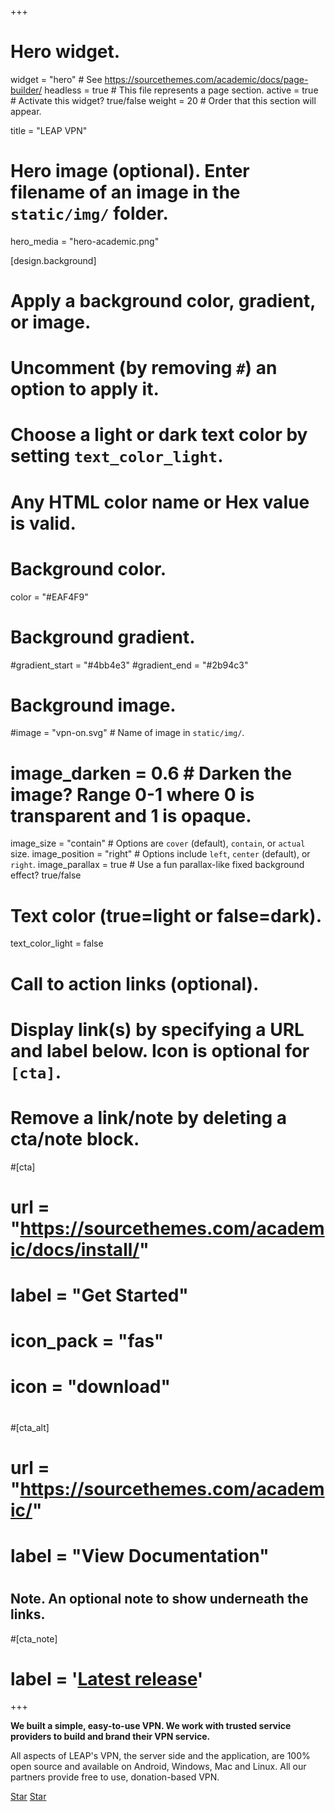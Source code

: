 +++
# Hero widget.

widget = "hero"  # See https://sourcethemes.com/academic/docs/page-builder/
headless = true # This file represents a page section.
active = true # Activate this widget? true/false
weight = 20  # Order that this section will appear.

title = "LEAP VPN"

# Hero image (optional). Enter filename of an image in the `static/img/` folder.

hero_media = "hero-academic.png"

[design.background]
  # Apply a background color, gradient, or image.
  #   Uncomment (by removing `#`) an option to apply it.
  #   Choose a light or dark text color by setting `text_color_light`.
  #   Any HTML color name or Hex value is valid.

  # Background color.
  color = "#EAF4F9"
  
  # Background gradient.
  #gradient_start = "#4bb4e3"
  #gradient_end = "#2b94c3"
  
  # Background image.
  #image = "vpn-on.svg"  # Name of image in `static/img/`.
  # image_darken = 0.6  # Darken the image? Range 0-1 where 0 is transparent and 1 is opaque.
  image_size = "contain"  #  Options are `cover` (default), `contain`, or `actual` size.
  image_position = "right"  # Options include `left`, `center` (default), or `right`.
  image_parallax = true  # Use a fun parallax-like fixed background effect? true/false
  
  # Text color (true=light or false=dark).
  text_color_light = false

# Call to action links (optional).
#   Display link(s) by specifying a URL and label below. Icon is optional for `[cta]`.
#   Remove a link/note by deleting a cta/note block.

#[cta]
#  url = "https://sourcethemes.com/academic/docs/install/"
#  label = "Get Started"
#  icon_pack = "fas"
#  icon = "download"
#  
#[cta_alt]
#  url = "https://sourcethemes.com/academic/"
#  label = "View Documentation"
#
## Note. An optional note to show underneath the links.
#[cta_note]
#  label = '<a class="js-github-release" href="https://sourcethemes.com/academic/updates" data-repo="gcushen/hugo-academic">Latest release<!-- V --></a>'
+++

**We built a simple, easy-to-use VPN. We work with trusted service providers to build and brand their VPN service.**

All aspects of LEAP's VPN, the server side and the application, are 100% open source and available on Android, Windows, Mac and Linux. All our partners provide free to use, donation-based VPN.

<span style="text-shadow: none;"><a class="github-button" href="https://github.com/leapcode/bitmask_android" data-icon="octicon-star" data-size="large" data-show-count="true" aria-label="Star on GitHub">Star</a><script async defer src="https://buttons.github.io/buttons.js"></script></span>
<span style="text-shadow: none;"><a class="github-button" href="https://github.com/leapcode/bitmask-vpn" data-icon="octicon-star" data-size="large" data-show-count="true" aria-label="Star on GitHub">Star</a><script async defer src="https://buttons.github.io/buttons.js"></script></span>

